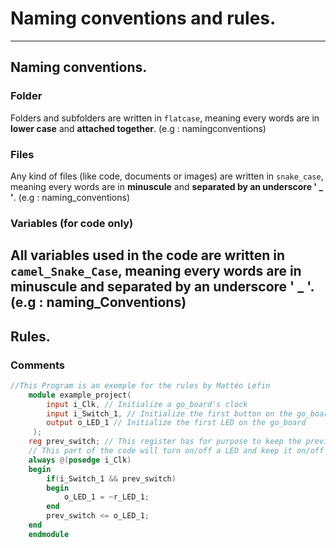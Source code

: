 # Naming conventions and rules.
---
## Naming conventions.
### Folder
Folders and subfolders are written in ``flatcase``, meaning every words are in **lower case** and **attached together**.
(e.g : namingconventions)
### Files
Any kind of files (like code, documents or images) are written in ``snake_case``, meaning every words are in **minuscule** and **separated by an underscore ' _ '**.
(e.g : naming_conventions)
### Variables (for code only)
All variables used in the code are written in ``camel_Snake_Case``, meaning every words are in **minuscule** and **separated by an underscore ' _ '**.
(e.g : naming_Conventions)
---
## Rules.
### Comments
```Verilog
//This Program is an exemple for the rules by Mattéo Lefin
    module example_project(
        input i_Clk, // Initialize a go_board's clock
        input i_Switch_1, // Initialize the first button on the go_board
        output o_LED_1 // Initialize the first LED on the go_board
     );
    reg prev_switch; // This register has for purpose to keep the previous state of the button
    // This part of the code will turn on/off a LED and keep it on/off using a switch
    always @(posedge i_Clk)
    begin
        if(i_Switch_1 && prev_switch)
        begin
            o_LED_1 = ~r_LED_1;
        end
        prev_switch <= o_LED_1;
    end
    endmodule
```